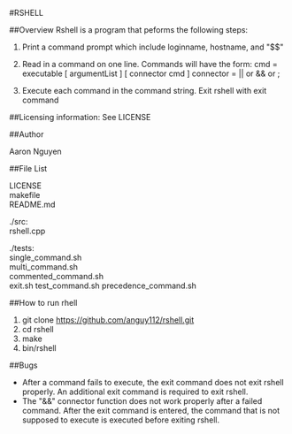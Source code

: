 #RSHELL

##Overview
Rshell is a program that peforms the following steps:

1. Print a command prompt which include loginname, hostname, and "$$"
2. Read in a command on one line. Commands will have the form:
	cmd = executable [ argumentList ] [ connector cmd ]
	connector = || or && or ;

3. Execute each command in the command string.  Exit rshell with exit command


##Licensing information: See LICENSE

##Author

Aaron Nguyen

##File List

LICENSE  
makefile  
README.md  

./src:  
rshell.cpp  

./tests:  
single_command.sh  
multi_command.sh  
commented_command.sh  
exit.sh 
test_command.sh 
precedence_command.sh 
  


##How to run rhell

1. git clone https://github.com/anguy112/rshell.git
2. cd rshell
4. make
4. bin/rshell

##Bugs

* After a command fails to execute, the exit command does not exit rshell properly.  An additional exit command is required to exit rshell. 
* The "&&" connector function does not work properly after a failed command. After the exit command is entered, the command that is not supposed to execute is executed before exiting rshell.





